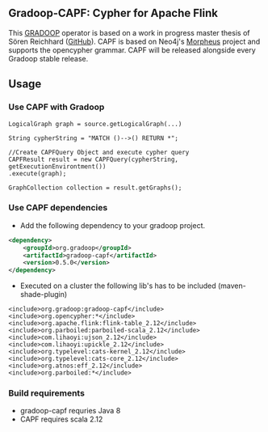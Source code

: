 ## Gradoop-CAPF: Cypher for Apache Flink

This [GRADOOP](https://github.com/dbs-leipzig/gradoop) operator is based on a work in progress master thesis of Sören Reichhard ([GitHub](https://github.com/soerenreichardt/cypher-for-apache-flink)). CAPF is based on Neo4j's [Morpheus](https://github.com/opencypher/morpheus) project and supports the opencypher grammar. CAPF will be released alongside 
every Gradoop stable release. 

## Usage

### Use CAPF with Gradoop

```
LogicalGraph graph = source.getLogicalGraph(...)

String cypherString = "MATCH ()-->() RETURN *";

//Create CAPFQuery Object and execute cypher query
CAPFResult result = new CAPFQuery(cypherString, getExecutionEnvirontment())
.execute(graph);

GraphCollection collection = result.getGraphs();
```


### Use CAPF dependencies

* Add the following dependency to your gradoop project.

```xml
<dependency>
    <groupId>org.gradoop</groupId>
    <artifactId>gradoop-capf</artifactId>
    <version>0.5.0</version>
</dependency>
```

* Executed on a cluster the following lib's has to be included (maven-shade-plugin)

```
<include>org.gradoop:gradoop-capf</include>
<include>org.opencypher:*</include>
<include>org.apache.flink:flink-table_2.12</include>
<include>org.parboiled:parboiled-scala_2.12</include>
<include>com.lihaoyi:ujson_2.12</include>
<include>com.lihaoyi:upickle_2.12</include>
<include>org.typelevel:cats-kernel_2.12</include>
<include>org.typelevel:cats-core_2.12</include>
<include>org.atnos:eff_2.12</include>
<include>org.parboiled:*</include>
```

### Build requirements

* gradoop-capf requries Java 8
* CAPF requires scala 2.12

 